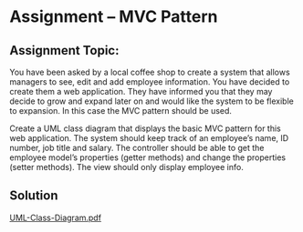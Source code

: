 # Assignment – MVC Pattern

## Assignment Topic:

You have been asked by a local coffee shop to create a system that allows managers to see, edit and add employee information. You have decided to create them a web application. They have informed you that they may decide to grow and expand later on and would like the system to be flexible to expansion. In this case the MVC pattern should be used.

Create a UML class diagram that displays the basic MVC pattern for this web application. The system should keep track of an employee’s name, ID number, job title and salary. The controller should be able to get the employee model’s properties (getter methods) and change the properties (setter methods). The view should only display employee info.

## Solution

[UML-Class-Diagram.pdf](https://github.com/Daniel-Andarge/Software-Design-and-Architecture-Specialization--University-of-Alberta/blob/main/Course-2-Design-Patterns/Module-3-Working-with-Design-Patterns-%26-Anti-Patterns/Assignments/Assignmet-1-MVC%20Pattern/Submission/UML-Class-Diagram.pdf)
